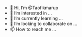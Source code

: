 - 👋 Hi, I’m @Taofikmarup
- 👀 I’m interested in ...
- 🌱 I’m currently learning ...
- 💞️ I’m looking to collaborate on ...
- 📫 How to reach me ...

<!---
Taofikmarup/Taofikmarup is a ✨ special ✨ repository because its `README.md` (this file) appears on your GitHub profile.
You can click the Preview link to take a look at your changes.
--->
